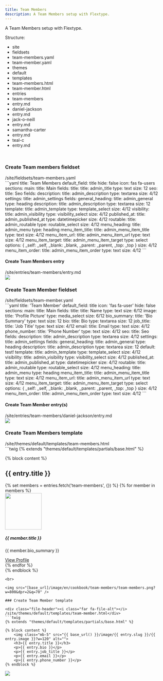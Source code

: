 ```yaml
---
title: Team Members
description: A Team Members setup with Flextype.
---
```


A Team Members setup with Flextype.

Structure:
<ul class="file-list">
    <li><i class="fas fa-folder"></i> site</li>
    <li class="file-list-level-2"><i class="fas fa-folder"></i> fieldsets</li>
    <li class="file-list-level-3"><i class="far fa-file-alt"></i> team-members.yaml</li>
    <li class="file-list-level-3"><i class="far fa-file-alt"></i> team-member.yaml</li>
    <li class="file-list-level-2"><i class="fas fa-folder"></i> themes</li>
    <li class="file-list-level-3"><i class="fas fa-folder"></i> default</li>
    <li class="file-list-level-4"><i class="fas fa-folder"></i> templates</li>
    <li class="file-list-level-5"><i class="far fa-file-alt"></i> team-members.html</li>
    <li class="file-list-level-5"><i class="far fa-file-alt"></i> team-member.html</li>
    <li class="file-list-level-2"><i class="fas fa-folder"></i> entries</li>
    <li class="file-list-level-3"><i class="fas fa-folder"></i> team-members</li>
    <li class="file-list-level-4"><i class="far fa-file-alt"></i> entry.md</li>
    <li class="file-list-level-4"><i class="fas fa-folder"></i> daniel-jackson</li>
    <li class="file-list-level-5"><i class="far fa-file-alt"></i> entry.md</li>
    <li class="file-list-level-4"><i class="fas fa-folder"></i> jack-o-neill</li>
    <li class="file-list-level-5"><i class="far fa-file-alt"></i> entry.md</li>
    <li class="file-list-level-4"><i class="fas fa-folder"></i> samantha-carter</li>
    <li class="file-list-level-5"><i class="far fa-file-alt"></i> entry.md</li>
    <li class="file-list-level-4"><i class="fas fa-folder"></i> teal-c</li>
    <li class="file-list-level-5"><i class="far fa-file-alt"></i> entry.md</li>
</ul>

<br>

### Create Team members fieldset

<div class="file-header"><i class="far fa-file-alt"></i> /site/fieldsets/team-members.yaml</div>
```yaml
title: Team Members
default_field: title
hide: false
icon: fas fa-users
sections:
  main:
    title: Main
    fields:
      title:
        title: admin_title
        type: text
        size: 12
  seo:
    title: Seo
    fields:
      description:
        title: admin_description
        type: textarea
        size: 4/12
  settings:
    title: admin_settings
    fields:
      general_heading:
        title: admin_general
        type: heading
      description:
        title: admin_description
        type: textarea
        size: 12
      template:
        title: admin_template
        type: template_select
        size: 4/12
      visibility:
        title: admin_visibility
        type: visibility_select
        size: 4/12
      published_at:
        title: admin_published_at
        type: datetimepicker
        size: 4/12
      routable:
        title: admin_routable
        type: routable_select
        size: 4/12
      menu_heading:
        title: admin_menu
        type: heading
      menu_item_title:
        title: admin_menu_item_title
        type: text
        size: 4/12
      menu_item_url:
        title: admin_menu_item_url
        type: text
        size: 4/12
      menu_item_target:
        title: admin_menu_item_target
        type: select
        options: { _self: _self, _blank: _blank, _parent: _parent, _top: _top }
        size: 4/12
      menu_item_order:
        title: admin_menu_item_order
        type: text
        size: 4/12
```

#### Create Team Members entry

<div class="file-list"><i class="far fa-file-alt"></i> /site/entries/team-members/entry.md</div>

<img src="[base_url]/image/en/cookbook/team-members/create-team-members.png?w=800&dpr=2&q=70" />

### Create Team Member fieldset

<div class="file-header"><i class="far fa-file-alt"></i> /site/fieldsets/team-member.yaml</div>
```yaml
title: 'Team Member'
default_field: title
icon: 'fas fa-user'
hide: false
sections:
  main:
    title: Main
    fields:
      title:
        title: Name
        type: text
        size: 6/12
      image:
        title: 'Profile Picture'
        type: media_select
        size: 6/12
      bio_summary:
        title: 'Bio Summary'
        type: text
        size: 12
      bio:
        title: Bio
        type: textarea
        size: 12
      job_title:
        title: 'Job Title'
        type: text
        size: 4/12
      email:
        title: Email
        type: text
        size: 4/12
      phone_number:
        title: 'Phone Number'
        type: text
        size: 4/12
  seo:
    title: Seo
    fields:
      description:
        title: admin_description
        type: textarea
        size: 4/12
  settings:
    title: admin_settings
    fields:
      general_heading:
        title: admin_general
        type: heading
      description:
        title: admin_description
        type: textarea
        size: 12
        default: test!
      template:
        title: admin_template
        type: template_select
        size: 4/12
      visibility:
        title: admin_visibility
        type: visibility_select
        size: 4/12
      published_at:
        title: admin_published_at
        type: datetimepicker
        size: 4/12
      routable:
        title: admin_routable
        type: routable_select
        size: 4/12
      menu_heading:
        title: admin_menu
        type: heading
      menu_item_title:
        title: admin_menu_item_title
        type: text
        size: 4/12
      menu_item_url:
        title: admin_menu_item_url
        type: text
        size: 4/12
      menu_item_target:
        title: admin_menu_item_target
        type: select
        options: { _self: _self, _blank: _blank, _parent: _parent, _top: _top }
        size: 4/12
      menu_item_order:
        title: admin_menu_item_order
        type: text
        size: 4/12
```

#### Create Team Member entry(s)

<div class="file-list"><i class="far fa-file-alt"></i> /site/entries/team-members/daniel-jackson/entry.md</div>

<img src="[base_url]/image/en/cookbook/team-members/create-team-member.png?w=800&dpr=2&q=70" />

### Create Team Members template

<div class="file-header"><i class="far fa-file-alt"></i> /site/themes/default/templates/team-members.html</div>
```twig
{% extends "themes/default/templates/partials/base.html" %}

{% block content %}
    <h2 class="text-center mb-5">{{ entry.title }}</h2>
    <div class="row">
      {% set members = entries.fetch('team-members', {}) %}
      {% for member in members %}
          <div class="col-sm-3 text-center">
            <div class="card">
              <div class="card-body">
                <img class="rounded mb-3" width="120" src="{{ base_url() }}/image/{{ member.slug }}/{{ member.image }}?w=220" alt="">
                <h5 class="card-title">{{ member.title }}</h5>
                <p class="card-text">{{ member.bio_summary }}</p>
                <a href="{{ base_url() }}/{{ member.slug }}" class="btn btn-primary">View Profile</a>
              </div>
            </div>
          </div>
      {% endfor %}
    </div>
{% endblock %}

```
<br>

<img src="[base_url]/image/en/cookbook/team-members/team-members.png?w=800&dpr=2&q=70" />

### Create Team Member template

<div class="file-header"><i class="far fa-file-alt"></i> /site/themes/default/templates/team-member.html</div>
```twig
{% extends "themes/default/templates/partials/base.html" %}

{% block content %}
    <img class="mb-5" src="{{ base_url() }}/image/{{ entry.slug }}/{{ entry.image }}?w=120" alt="">
    <h3>{{ entry.title }}</h3>
    <p>{{ entry.bio }}</p>
    <p>{{ entry.job_title }}</p>
    <p>{{ entry.email }}</p>
    <p>{{ entry.phone_number }}</p>
{% endblock %}

```

<img src="[base_url]/image/en/cookbook/team-members/team-member.png?w=800&dpr=2&q=70" />
